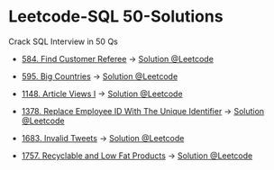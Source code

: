 # Leetcode-SQL 50-Solutions
 Crack SQL Interview in 50 Qs

* [584. Find Customer Referee](https://leetcode.com/problems/find-customer-referee/description/?envType=study-plan-v2&envId=top-sql-50) -> [Solution @Leetcode](https://leetcode.com/problems/find-customer-referee/solutions/3594824/mysql-solution-customer-referrals-simple-and-explained/)

* [595. Big Countries](https://leetcode.com/problems/big-countries/?envType=study-plan-v2&envId=top-sql-50) -> [Solution @Leetcode](https://leetcode.com/problems/big-countries/solutions/3605486/big-countries-sql-explained-solution/)

* [1148. Article Views I](https://leetcode.com/problems/article-views-i/description/?envType=study-plan-v2&envId=top-sql-50) -> [Solution @Leetcode](https://leetcode.com/problems/article-views-i/solutions/3605515/article-views-1-mysql-explained-solution/)

* [1378. Replace Employee ID With The Unique Identifier](https://leetcode.com/problems/replace-employee-id-with-the-unique-identifier/description/?envType=study-plan-v2&envId=top-sql-50) -> [Solution @Leetcode](https://leetcode.com/problems/replace-employee-id-with-the-unique-identifier/solutions/3610236/employee-id-mysql-explained-solution/)

* [1683. Invalid Tweets](https://leetcode.com/problems/invalid-tweets/description/?envType=study-plan-v2&envId=top-sql-50) -> [Solution @Leetcode](https://leetcode.com/problems/invalid-tweets/solutions/3605530/invalid-tweets-length-mysql-explained-solution/)

* [1757. Recyclable and Low Fat Products](https://leetcode.com/problems/recyclable-and-low-fat-products/description/?envType=study-plan-v2&envId=top-sql-50) -> [Solution @Leetcode](https://leetcode.com/problems/recyclable-and-low-fat-products/solutions/3589933/recyclable-and-low-fat-simple-solution-sql-select-query/)
